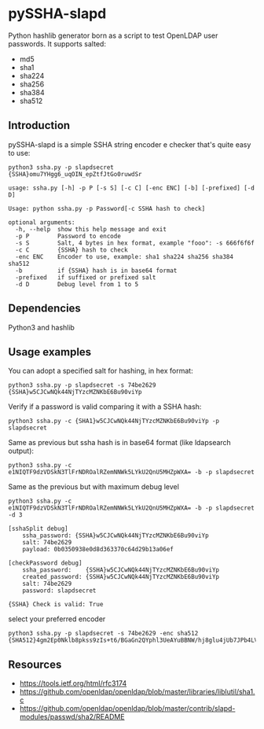 # pySSHA-slapd
Python hashlib generator born as a script to test OpenLDAP user passwords.
It supports salted:

- md5
- sha1
- sha224
- sha256
- sha384
- sha512

Introduction
------------
pySSHA-slapd is a simple SSHA string encoder e checker that's quite easy to use:
````
python3 ssha.py -p slapdsecret
{SSHA}omu7YHgg6_uqOIN_epZtfJtGo0ruwdSr 

usage: ssha.py [-h] -p P [-s S] [-c C] [-enc ENC] [-b] [-prefixed] [-d D]

Usage: python ssha.py -p Password[-c SSHA hash to check]

optional arguments:
  -h, --help  show this help message and exit
  -p P        Password to encode
  -s S        Salt, 4 bytes in hex format, example "fooo": -s 666f6f6f
  -c C        {SSHA} hash to check
  -enc ENC    Encoder to use, example: sha1 sha224 sha256 sha384 sha512
  -b          if {SSHA} hash is in base64 format
  -prefixed   if suffixed or prefixed salt
  -d D        Debug level from 1 to 5

````


Dependencies
------------
Python3 and hashlib

Usage examples
--------------

You can adopt a specified salt for hashing, in hex format:
````
python3 ssha.py -p slapdsecret -s 74be2629
{SSHA}w5CJCwNQk44NjTYzcMZNKbE6Bu90viYp 
````

Verify if a password is valid comparing it with a SSHA hash:
````
python3 ssha.py -c {SHA1}w5CJCwNQk44NjTYzcMZNKbE6Bu90viYp -p slapdsecret
````

Same as previous but ssha hash is in base64 format (like ldapsearch output):
````
python3 ssha.py -c e1NIQTF9dzVDSkN3TlFrNDROalRZemNNWk5LYkU2QnU5MHZpWXA= -b -p slapdsecret
````

Same as the previous but with maximum debug level
````
python3 ssha.py -c e1NIQTF9dzVDSkN3TlFrNDROalRZemNNWk5LYkU2QnU5MHZpWXA= -b -p slapdsecret -d 3

[sshaSplit debug]
	ssha_password: {SSHA}w5CJCwNQk44NjTYzcMZNKbE6Bu90viYp 
	salt: 74be2629 
	payload: 0b0350938e0d8d363370c64d29b13a06ef

[checkPassword debug]
 	ssha_password:    {SSHA}w5CJCwNQk44NjTYzcMZNKbE6Bu90viYp
	created_password: {SSHA}w5CJCwNQk44NjTYzcMZNKbE6Bu90viYp
	salt: 74be2629
	password: slapdsecret

{SSHA} Check is valid: True
````

select your preferred encoder
````
python3 ssha.py -p slapdsecret -s 74be2629 -enc sha512
{SHA512}4gm2Ep0Nklb8pkss9zIs+t6/BGaGn2QYphl3UeAYuBBNW/hj8glu4jUb7JPb4LVWdCv+g0WoyYUB9VWVajQpjHS+Jik= 
````

Resources
---------
- https://tools.ietf.org/html/rfc3174
- https://github.com/openldap/openldap/blob/master/libraries/liblutil/sha1.c
- https://github.com/openldap/openldap/blob/master/contrib/slapd-modules/passwd/sha2/README
